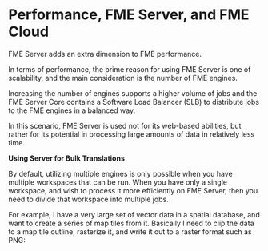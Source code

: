 # Performance, FME Server, and FME Cloud


FME Server adds an extra dimension to FME performance.

In terms of performance, the prime reason for using FME Server is one of scalability, and the main consideration is the number of FME engines.

Increasing the number of engines supports a higher volume of jobs and the FME Server Core contains a Software Load Balancer (SLB) to distribute jobs to the FME engines in a balanced way.

In this scenario, FME Server is used not for its web-based abilities, but rather for its potential in processing large amounts of data in relatively less time.

**Using Server for Bulk Translations**

By default, utilizing multiple engines is only possible when you have multiple workspaces that can be run. When you have only a single workspace, and wish to process it more efficiently on FME Server, then you need to divide that workspace into multiple jobs.

For example, I have a very large set of vector data in a spatial database, and want to create a series of map tiles from it. Basically I need to clip the data to a map tile outline, rasterize it, and write it out to a raster format such as PNG: